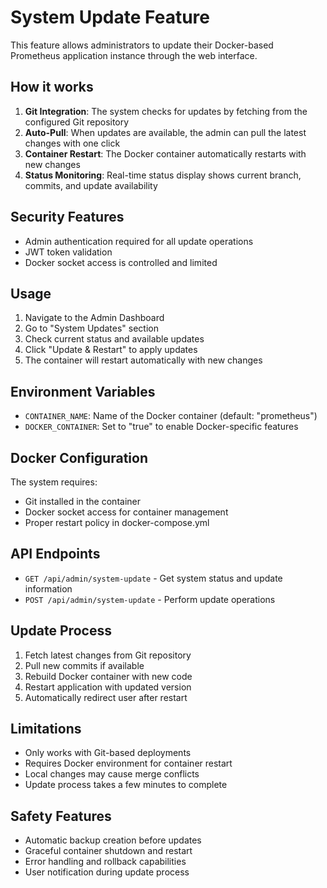 # System Update Feature

This feature allows administrators to update their Docker-based Prometheus application instance through the web interface.

## How it works

1. **Git Integration**: The system checks for updates by fetching from the configured Git repository
2. **Auto-Pull**: When updates are available, the admin can pull the latest changes with one click
3. **Container Restart**: The Docker container automatically restarts with new changes
4. **Status Monitoring**: Real-time status display shows current branch, commits, and update availability

## Security Features

- Admin authentication required for all update operations
- JWT token validation
- Docker socket access is controlled and limited

## Usage

1. Navigate to the Admin Dashboard
2. Go to "System Updates" section
3. Check current status and available updates
4. Click "Update & Restart" to apply updates
5. The container will restart automatically with new changes

## Environment Variables

- `CONTAINER_NAME`: Name of the Docker container (default: "prometheus")
- `DOCKER_CONTAINER`: Set to "true" to enable Docker-specific features

## Docker Configuration

The system requires:

- Git installed in the container
- Docker socket access for container management
- Proper restart policy in docker-compose.yml

## API Endpoints

- `GET /api/admin/system-update` - Get system status and update information
- `POST /api/admin/system-update` - Perform update operations

## Update Process

1. Fetch latest changes from Git repository
2. Pull new commits if available
3. Rebuild Docker container with new code
4. Restart application with updated version
5. Automatically redirect user after restart

## Limitations

- Only works with Git-based deployments
- Requires Docker environment for container restart
- Local changes may cause merge conflicts
- Update process takes a few minutes to complete

## Safety Features

- Automatic backup creation before updates
- Graceful container shutdown and restart
- Error handling and rollback capabilities
- User notification during update process
